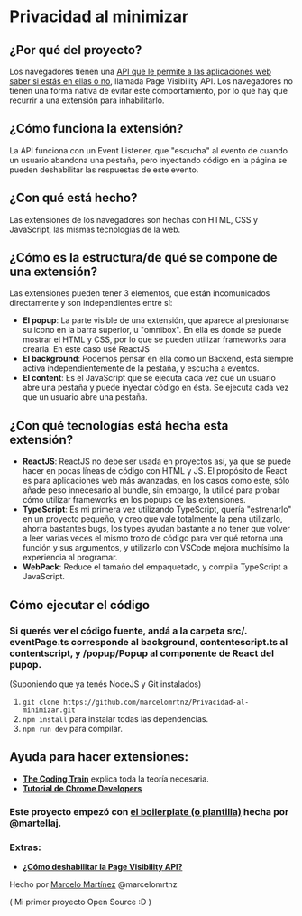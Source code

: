 # Privacidad al minimizar

## ¿Por qué del proyecto?
Los navegadores tienen una [API que le permite a las aplicaciones web saber si estás en ellas o no](https://developer.mozilla.org/en-US/docs/Web/API/Page_Visibility_API), llamada Page Visibility API. 
Los navegadores no tienen una forma nativa de evitar este comportamiento, por lo que hay que recurrir a una extensión para inhabilitarlo.

## ¿Cómo funciona la extensión?
La API funciona con un Event Listener, que "escucha" al evento de cuando un usuario abandona una pestaña, pero inyectando código en la página se pueden deshabilitar las respuestas de este evento.

## ¿Con qué está hecho?
Las extensiones de los navegadores son hechas con HTML, CSS y JavaScript, las mismas tecnologías de la web.

## ¿Cómo es la estructura/de qué se compone de una extensión?

Las extensiones pueden tener 3 elementos, que están incomunicados directamente y son independientes entre sí:

* **El popup**: La parte visible de una extensión, que aparece al presionarse su icono en la barra superior, u "omnibox". En ella es donde se puede mostrar el HTML y CSS, por lo que se pueden utilizar frameworks para crearla. En este caso usé ReactJS
* **El background**: Podemos pensar en ella como un Backend, está siempre activa independientemente de la pestaña, y escucha a eventos.
* **El content**: Es el JavaScript que se ejecuta cada vez que un usuario abre una pestaña y puede inyectar código en ésta. Se ejecuta cada vez que un usuario abre una pestaña.

## ¿Con qué tecnologías está hecha esta extensión?
* **ReactJS**: ReactJS no debe ser usada en proyectos así, ya que se puede hacer en pocas líneas de código con HTML y JS. El propósito de React es para aplicaciones web más avanzadas, en los casos como este, sólo añade peso innecesario al bundle, sin embargo, la utilicé para probar cómo utilizar frameworks en los popups de las extensiones.
* **TypeScript**: Es mi primera vez utilizando TypeScript, quería "estrenarlo" en un proyecto pequeño, y creo que vale totalmente la pena utilizarlo, ahorra bastantes bugs, los types ayudan bastante a no tener que volver a leer varias veces el mismo trozo de código para ver qué retorna una función y sus argumentos, y utilizarlo con VSCode mejora muchísimo la experiencia al programar.
* **WebPack**: Reduce el tamaño del empaquetado, y compila TypeScript a JavaScript.



## Cómo ejecutar el código
### Si querés ver el código fuente, andá a la carpeta src/. eventPage.ts corresponde al background, contentescript.ts al contentscript, y /popup/Popup al componente de React del pupop.
(Suponiendo que ya tenés NodeJS y Git instalados)
1. ``` git clone https://github.com/marcelomrtnz/Privacidad-al-minimizar.git ```
2. ``` npm install ``` para instalar todas las dependencias. 
3. ``` npm run dev ``` para compilar.

## Ayuda para hacer extensiones: 
* **[The Coding Train](https://www.youtube.com/watch?v=hkOTAmmuv_4)** explica toda la teoría necesaria.
* **[Tutorial de Chrome Developers](https://developer.chrome.com/getstarted#:~:text=Open%20the%20Extension%20Management%20page,More%20Tools%20then%20selecting%20Extensions.)**

### Este proyecto empezó con [el boilerplate (o plantilla)](https://github.com/martellaj/chrome-extension-react-typescript-boilerplate) hecha por @martellaj.

### Extras:
* **[¿Cómo deshabilitar la Page Visibility API?](https://stackoverflow.com/questions/9515704/insert-code-into-the-page-context-using-a-content-script?rq=1)**




Hecho por [Marcelo Martínez](https://github.com/marcelomrtnz) @marcelomrtnz

( Mi primer proyecto Open Source :D )